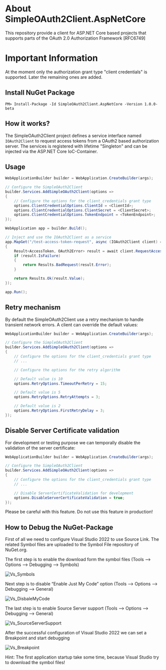# About SimpleOAuth2Client.AspNetCore
This repository provide a client for ASP.NET Core based projects that supports parts of the OAuth 2.0 Authorization Framework [RFC6749]

# Important Information
At the moment only the authorization grant type "client credentials" is supported. Later the remaining ones are added.

## Install NuGet Package
    PM> Install-Package -Id SimpleOAuth2Client.AspNetCore -Version 1.0.0-beta

## How it works?
The SimpleOAuth2Client project defines a service interface named `IOAuth2Client` to request access tokens from a OAuth2 based authorization server. The services is registered with lifetime "Singleton" and can be injected via the ASP.NET Core IoC-Container.

## Usage

```csharp
WebApplicationBuilder builder = WebApplication.CreateBuilder(args);

// Configure the SimpleOAuth2Client
builder.Services.AddSimpleOAuth2Client(options =>
{
    // Configure the options for the client_credentials grant type
    options.ClientCredentialOptions.ClientId = <ClientId>;
    options.ClientCredentialOptions.ClientSecret = <ClientSecret>;
    options.ClientCredentialOptions.TokenEndpoint = <TokenEndpoint>;
});

WebApplication app = builder.Build();

// Inject and use the IOAuth2Client as a service
app.MapGet("/test-access-token-request", async (IOAuth2Client client) =>
{
    Result<AccessToken, OAuth2Error> result = await client.RequestAccessToken();
    if (result.IsFailure)
    {
        return Results.BadRequest(result.Error);
    }

    return Results.Ok(result.Value);
});

app.Run();
```

## Retry mechanism

By default the SimpleOAuth2Client use a retry mechanism to handle transient network errors. A client can override the
default values:

```csharp
WebApplicationBuilder builder = WebApplication.CreateBuilder(args);

// Configure the SimpleOAuth2Client
builder.Services.AddSimpleOAuth2Client(options =>
{
    // Configure the options for the client_credentials grant type
    // ...

    // Configure the options for the retry algorithm

    // Default value is 10
    options.RetryOptions.TimeoutPerRetry = 15;

    // Default value is 5
    options.RetryOptions.RetryAttempts = 3;

    // Default value is 2
    options.RetryOptions.FirstRetryDelay = 3;
});
```


## Disable Server Certificate validation

For development or testing purpose we can temporally disable the validation of the server certificate:

```csharp
WebApplicationBuilder builder = WebApplication.CreateBuilder(args);

// Configure the SimpleOAuth2Client
builder.Services.AddSimpleOAuth2Client(options =>
{
    // Configure the options for the client_credentials grant type
    // ...

    // Disable ServerCertificateValidation for development
    options.DisableServerCertificateValidation = true;
});
```

Please be careful with this feature. Do not use this feature in production!

## How to Debug the NuGet-Package

First of all we need to configure Visual Studio 2022 to use Source Link. The related Symbol files are uploaded to the Symbol File repository of NuGet.org.

The first step is to enable the download form the symbol files (Tools --> Options --> Debugging --> Symbols)

![Vs_Symbols](https://user-images.githubusercontent.com/9673822/228032174-d48ee8d6-5471-4e0c-89ba-8eb33b624ced.PNG)

Next step is to disable “Enable Just My Code” option (Tools --> Options --> Debugging --> General)

![Vs_DisbaleMyCode](https://user-images.githubusercontent.com/9673822/228032829-35795e0d-e400-493b-a98b-23e067cfa310.PNG)

The last step is to enable Source Server support (Tools --> Options --> Debugging --> General)

![Vs_SourceServerSupport](https://user-images.githubusercontent.com/9673822/228033588-822c7184-ec33-4cd4-8c26-5b6b1d2937bd.PNG)

After the successful configuration of Visual Studio 2022 we can set a Breakpoint and start debugging

![Vs_Breakpoint](https://user-images.githubusercontent.com/9673822/228034472-a57d24ac-c071-443d-880a-28bdc99a3a22.PNG)

Hint: The first application startup take some time, because Visual Studio try to download the symbol files!
